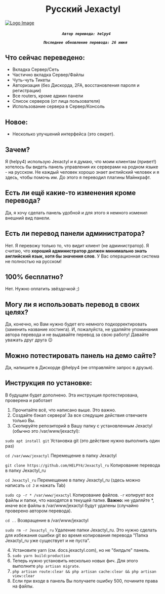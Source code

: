 <h1 align="center">Русский Jexactyl</h1>

[![Logo Image](https://cdn.discordapp.com/attachments/1238497742515601439/1253440389000724561/24.png?ex=6675dcd4&is=66748b54&hm=69271263a6023e12be36398e1bf07841efafd5cb4c4b2e096cfc8c41603bb076&)](https://)

<h5 align="center">
    <strong>

       Автор перевода: helpy4

       Последнее обновление перевода: 26 июня 
   </strong>
</h5>

## Что сейчас переведено:

+ Вкладка Сервер/Сеть
+ Частично вкладка Сервер/Файлы
+ Чуть-чуть Тикеты
+ Авторизация (без Дискорда, 2FA, восстановления пароля и регистрации)
+ Все routers, кроме админ панели
+ Список серверов (от лица пользователя)
+ Использование сервера в Сервер/Консоль

## Новое:

+ Несколько улучшений интерфейса (это секрет).

## Зачем?
Я (helpy4) использую Jexactyl и я думаю, что моим клиентам (привет!) хотелось бы видеть панель управления их серверами на родном языке - на русском. Не каждый человек хорошо знает английский человек и я здесь, чтобы помочь им. До этого я переводил плагины Майнкрафт.

## Есть ли ещё какие-то изменения кроме перевода?
Да, я хочу сделать панель удобной и для этого я немного изменил внешний вид панели.

## Есть ли перевод панели администратора?
Нет. Я перевожу только то, что видит клиент (не администратор). Я считаю, что **хороший администратор должен минимально знать английский язык, хотя бы значения слов**. У Вас операционная система не полностью на русском!

## 100% бесплатно?
Нет. Нужно оплатить звёздочкой ;)

## Могу ли я использовать перевод в своих целях?
Да, конечно, но Вам нужно будет его немного подкорректировать (заменить название хостинга). И, пожалуйста, не удаляйте упоминания автора перевода и не выдавайте перевод за свою работу! Давайте уважать друг друга 😉

## Можно потестировать панель на демо сайте?
Да, напишите в Дискорде @helpy4 (не отправляйте запрос в друзья).

## Инструкция по установке:

В будущем будет дополнено. Эта инструкция протестирована, проверена и работает
1) Прочитайте всё, что написано выше. Это важно.
2) Создайте бэкап сервера! За все следущие действия отвечаете только Вы.
3) Скопируйте репозиторий в Вашу папку с установленным Jexactyl (обычно это /var/www/jexactyl):

`sudo apt install git` Установка git (это действие нужно выполнить один раз)

`cd /var/www/jexactyl` Перемещение в папку Jexactyl

`git clone https://github.com/HELPY4/Jexactyl_ru` Копирование перевода в папку Jexactyl_ru

`cd Jexactyl_ru` Перемещение в папку Jexactyl_ru (здесь можно написать `cd J` и нажать Tab)

`sudo cp -r * /var/www/jexactyl` Копирование файлов. `-r` копирует все файлы и папки, что находятся в текущей папке. **Важно:** не удаляйте *, иначе все файлы в /var/www/jexactyl будут удалены (случайно проверено автором перевода).

`cd ..` Возвращение в /var/www/jexactyl

`sudo rm -r Jexactyl_ru` Удаление папки Jexactyl_ru. Это нужно сделать для избежания ошибки git во время копирования перевода "Папка Jexactyl_ru уже существует и не пуста".

4) Установите yarn (см. docs.jexactyl.com), но не "билдьте" панель.
5) `sudo yarn build:production`
6) Теперь нужно установить несколько новых фич. Для этого выполните `php artisan migrate`.
7) ```php artisan route:clear && php artisan cache:clear && php artisan view:clear```
8) Если при входе в панель Вы получаете ошибку 500, почините права на файлы.